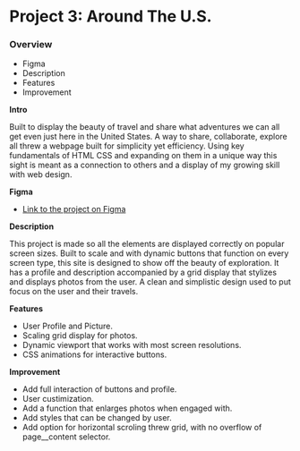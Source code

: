 # Project 3: Around The U.S.

### Overview

- Figma
- Description
- Features
- Improvement

**Intro**

Built to display the beauty of travel and share what adventures we can all get even just here in the United States. A way to share, collaborate, explore all threw a webpage built for simplicity yet efficiency. Using key fundamentals of HTML CSS and expanding on them in a unique way this sight is meant as a connection to others and a display of my growing skill with web design.

**Figma**

- [Link to the project on Figma](https://www.figma.com/file/ii4xxsJ0ghevUOcssTlHZv/Sprint-3%3A-Around-the-US?node-id=0%3A1)

**Description**

This project is made so all the elements are displayed correctly on popular screen sizes. Built to scale and with dynamic buttons that function on every screen type, this site is designed to show off the beauty of exploration. It has a profile and description accompanied by a grid display that stylizes and displays photos from the user. A clean and simplistic design used to put focus on the user and their travels.

**Features**

- User Profile and Picture.
- Scaling grid display for photos.
- Dynamic viewport that works with most screen resolutions.
- CSS animations for interactive buttons.

**Improvement**

- Add full interaction of buttons and profile.
- User custimization.
- Add a function that enlarges photos when engaged with.
- Add styles that can be changed by user.
- Add option for horizontal scroling threw grid, with no overflow of page\_\_content selector.
